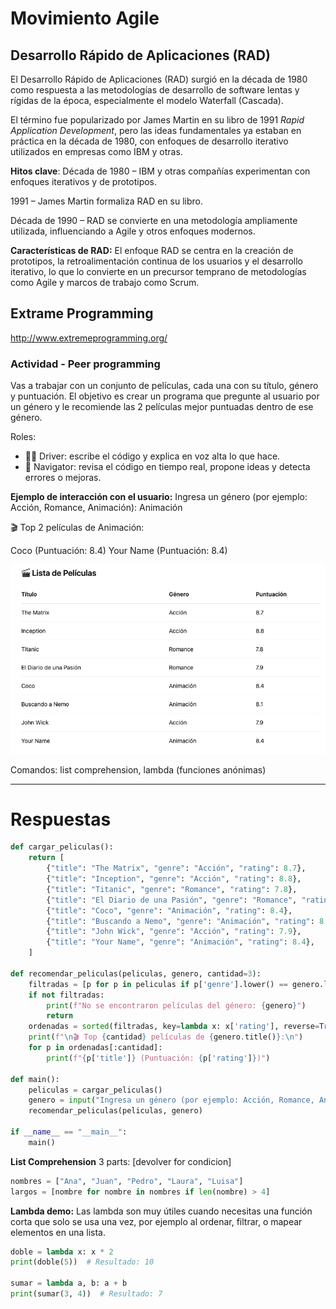 # Movimiento Agile

## Desarrollo Rápido de Aplicaciones (RAD)

El Desarrollo Rápido de Aplicaciones (RAD) surgió en la década de 1980 como respuesta a las metodologías de desarrollo de software lentas y rígidas de la época, especialmente el modelo Waterfall (Cascada).

El término fue popularizado por James Martin en su libro de 1991 *Rapid Application Development*, pero las ideas fundamentales ya estaban en práctica en la década de 1980, con enfoques de desarrollo iterativo utilizados en empresas como IBM y otras.

**Hitos clave**:
Década de 1980 – IBM y otras compañías experimentan con enfoques iterativos y de prototipos.

1991 – James Martin formaliza RAD en su libro.

Década de 1990 – RAD se convierte en una metodología ampliamente utilizada, influenciando a Agile y otros enfoques modernos.

**Características de RAD:**
El enfoque RAD se centra en la creación de prototipos, la retroalimentación continua de los usuarios y el desarrollo iterativo, lo que lo convierte en un precursor temprano de metodologías como Agile y marcos de trabajo como Scrum.

## Extrame Programming
http://www.extremeprogramming.org/

### Actividad - Peer programming

Vas a trabajar con un conjunto de películas, cada una con su título, género y puntuación. El objetivo es crear un programa que pregunte al usuario por un género y le recomiende las 2 películas mejor puntuadas dentro de ese género.

Roles:
- 👨‍💻 Driver: escribe el código y explica en voz alta lo que hace.
- 🧠 Navigator: revisa el código en tiempo real, propone ideas y detecta errores o mejoras.

**Ejemplo de interacción con el usuario:**
Ingresa un género (por ejemplo: Acción, Romance, Animación): Animación

🎬 Top 2 películas de Animación:

Coco (Puntuación: 8.4)
Your Name (Puntuación: 8.4)


![Peliculas](../../x-assets/UF1844/python.pelis.png)

Comandos: list comprehension, lambda (funciones anónimas)

---

# Respuestas
```python
def cargar_peliculas():
    return [
        {"title": "The Matrix", "genre": "Acción", "rating": 8.7},
        {"title": "Inception", "genre": "Acción", "rating": 8.8},
        {"title": "Titanic", "genre": "Romance", "rating": 7.8},
        {"title": "El Diario de una Pasión", "genre": "Romance", "rating": 7.9},
        {"title": "Coco", "genre": "Animación", "rating": 8.4},
        {"title": "Buscando a Nemo", "genre": "Animación", "rating": 8.1},
        {"title": "John Wick", "genre": "Acción", "rating": 7.9},
        {"title": "Your Name", "genre": "Animación", "rating": 8.4},
    ]

def recomendar_peliculas(peliculas, genero, cantidad=3):
    filtradas = [p for p in peliculas if p['genre'].lower() == genero.lower()]
    if not filtradas:
        print(f"No se encontraron películas del género: {genero}")
        return
    ordenadas = sorted(filtradas, key=lambda x: x['rating'], reverse=True)
    print(f"\n🎬 Top {cantidad} películas de {genero.title()}:\n")
    for p in ordenadas[:cantidad]:
        print(f"{p['title']} (Puntuación: {p['rating']})")

def main():
    peliculas = cargar_peliculas()
    genero = input("Ingresa un género (por ejemplo: Acción, Romance, Animación): ")
    recomendar_peliculas(peliculas, genero)

if __name__ == "__main__":
    main()
```

**List Comprehension**
3 parts: [devolver for condicion]

```python
nombres = ["Ana", "Juan", "Pedro", "Laura", "Luisa"]
largos = [nombre for nombre in nombres if len(nombre) > 4]
```
**Lambda demo:**
Las lambda son muy útiles cuando necesitas una función corta que solo se usa una vez, por ejemplo al ordenar, filtrar, o mapear elementos en una lista.

```python
doble = lambda x: x * 2
print(doble(5))  # Resultado: 10

sumar = lambda a, b: a + b
print(sumar(3, 4))  # Resultado: 7

```
